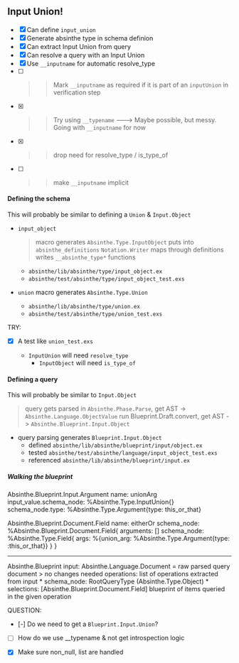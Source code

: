 
## Input Union!

* [x] Can define `input_union`
* [x] Generate absinthe type in schema definion
* [x] Can extract Input Union from query
* [x] Can resolve a query with an Input Union
* [x] Use `__inputname` for automatic resolve_type
* [ ] >> Mark `__inputname` as required if it is part of an `inputUnion` in verification step
* [x] >> Try using `__typename` ---> Maybe possible, but messy. Going with `__inputname` for now
* [x] >> drop need for resolve_type / is_type_of
* [ ] >> make `__inputname` implicit

#### Defining the schema

This will probably be similar to defining a `Union` & `Input.Object`

* `input_object`
  > macro generates `Absinthe.Type.InputObject`
  > puts into `absinthe_definitions`
  > `Notation.Writer` maps through definitions writes `__absinthe_type*` functions

  - `absinthe/lib/absinthe/type/input_object.ex`
  - `absinthe/test/absinthe/type/input_object_test.exs`

* `union` macro generates `Absinthe.Type.Union`
  - `absinthe/lib/absinthe/type/union.ex`
  - `absinthe/test/absinthe/type/union_test.exs`

TRY:

* [x] A test like `union_test.exs`

  - `InputUnion` will need `resolve_type`
    - `InputObject` will need `is_type_of`


#### Defining a query

This will probably be similar to `Input.Object`

> query gets parsed in `Absinthe.Phase.Parse`, get AST
  -> `Absinthe.Language.ObjectValue`
> run Blueprint.Draft.convert, get AST
  -> `Absinthe.Blueprint.Input.Object`

* query parsing generates `Blueprint.Input.Object`
  - defined `absinthe/lib/absinthe/blueprint/input/object.ex`
  - tested `absinthe/test/absinthe/language/input_object_test.exs`
  - referenced `absinthe/lib/absinthe/blueprint/input.ex`


##### Walking the blueprint


Absinthe.Blueprint.Input.Argument
  name: unionArg
  input_value.schema_node: %Absinthe.Type.InputUnion{}
  schema_node.type: %Absinthe.Type.Argument{type: this_or_that}

Absinthe.Blueprint.Document.Field
  name: eitherOr
  schema_node: %Absinthe.Blueprint.Document.Field{
                  arguments: []
                  schema_node: %Absinthe.Type.Field{
                    args: %{union_arg: %Absinthe.Type.Argument{type: :this_or_that}}
                  }
                }

------

Absinthe.Blueprint
  input: Absinthe.Language.Document
    = raw parsed query document
    > no changes needed
  operations: list of operations extracted from input
    * schema_node:
        RootQueryType (Absinthe.Type.Object)
    * selections:
        [Absinthe.Blueprint.Document.Field]
        blueprint of items queried in the given operation




QUESTION:

* [-] Do we need to get a `Blueprint.Input.Union`?
* [ ] How do we use __typename & not get introspection logic
* [x] Make sure non_null, list are handled



